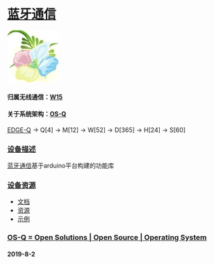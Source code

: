 ﻿# [蓝牙通信](https://github.com/OS-Q/D105)
[![sites](OS-Q/qitas.png)](http://www.OS-Q.com)
#### 归属无线通信：[W15](https://github.com/OS-Q/W15)
#### 关于系统架构：[OS-Q](https://github.com/OS-Q/OS-Q)

[EDGE-Q](https://github.com/OS-Q/EDGE-Q) -> Q[4] -> M[12] -> W[52] -> D[365] -> H[24] -> S[60]

### [设备描述](https://github.com/OS-Q/D105/wiki) 

[蓝牙通信](https://github.com/OS-Q/D105)基于arduino平台构建的功能库

### [设备资源](https://github.com/OS-Q/D105) 

* [文档](docs/)
* [资源](src/)
* [示例](examples/)

### [OS-Q = Open Solutions | Open Source |  Operating System ](http://www.OS-Q.com/D105)
####  2019-8-2
